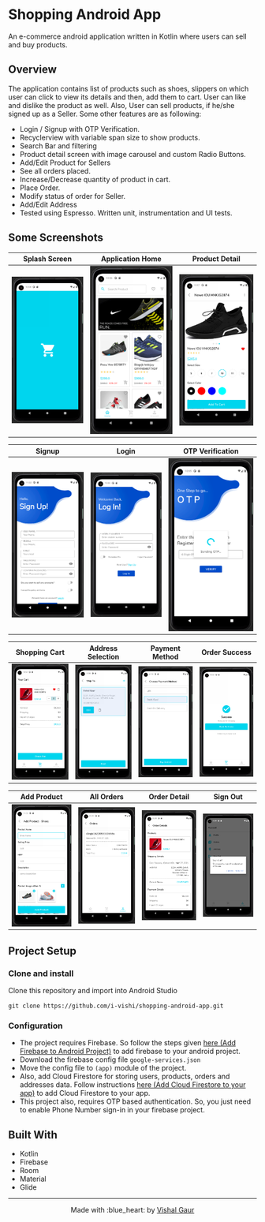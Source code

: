 # Shopping Android App
An e-commerce android application written in Kotlin where users can sell and buy products. 


## Overview
The application contains list of products such as shoes, slippers on which user can click to view its details and then, add them to cart. User can like and dislike the product as well. Also, User can sell products, if he/she signed up as a Seller.
Some other features are as following:
- Login / Signup with OTP Verification.
- Recyclerview with variable span size to show products.
- Search Bar and filtering
- Product detail screen with image carousel and custom Radio Buttons.
- Add/Edit Product for Sellers
- See all orders placed.
- Increase/Decrease quantity of product in cart.
- Place Order.
- Modify status of order for Seller.
- Add/Edit Address
- Tested using Espresso. Written unit, instrumentation and UI tests.

## Some Screenshots

|             Splash Screen            |             Application Home              |           Product Detail            |
| :----------------------------------: | :---------------------------------------: | :----------------------------------:|
| ![](snapshots/shopping-launcher.png) | ![](snapshots/shopping-home-customer.png) | ![](snapshots/shopping-product.png) |

|                 Signup              |                Login              |        OTP Verification         |
| :---------------------------------: | :-------------------------------: | :------------------------------:|
| ![](snapshots/shopping-sign-up.png) | ![](snapshots/shopping-login.png) | ![](snapshots/shopping-otp.png) |

|           Shopping Cart          |             Address Selection              |             Payment Method             |               Order Success               |
| :------------------------------: | :----------------------------------------: | :-------------------------------------:| :---------------------------------------: |
| ![](snapshots/shopping-cart.png) | ![](snapshots/shopping-select-address.png) | ![](snapshots/shopping-choose-pay.png) | ![](snapshots/shopping-order-success.png) |

|               Add Product               |             All Orders             |                Order Detail              |               Sign Out               |
| :-------------------------------------: | :--------------------------------: | :---------------------------------------:| :----------------------------------: |
| ![](snapshots/shopping-add-product.png) | ![](snapshots/shopping-orders.png) | ![](snapshots/shopping-order-detail.png) | ![](snapshots/shopping-sign-out.png) |

## Project Setup

### Clone and install

Clone this repository and import into Android Studio
```
git clone https://github.com/i-vishi/shopping-android-app.git
```

### Configuration
- The project requires Firebase. So follow the steps given [here (Add Firebase to Android Project)](https://firebase.google.com/docs/android/setup) to add firebase to your android project.
- Download the firebase config file `google-services.json`
- Move the config file to `(app)` module of the project.
- Also, add Cloud Firestore for storing users, products, orders and addresses data. Follow instructions [here (Add Cloud Firestore to your app)](https://firebase.google.com/docs/firestore/quickstart) to add Cloud Firestore to your app.
- This project also, requires OTP based authentication. So, you just need to enable Phone Number sign-in in your firebase project.

## Built With
- Kotlin
- Firebase
- Room
- Material
- Glide



---

<p align="center"> Made with :blue_heart: by <a href="https://github.com/i-vishi">Vishal Gaur</a></p>
